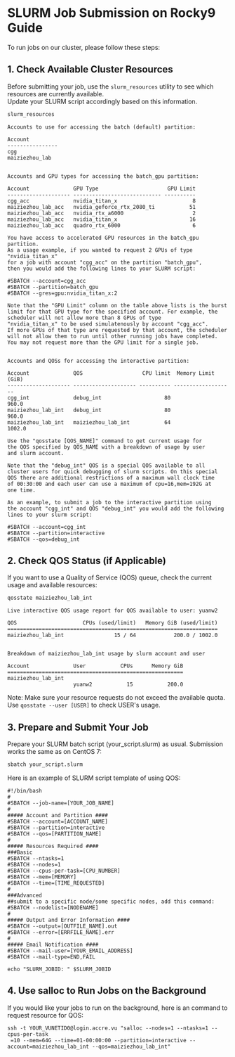 # SLURM Job Submission on Rocky9 Guide

To run jobs on our cluster, please follow these steps:

## 1. Check Available Cluster Resources

Before submitting your job, use the `slurm_resources` utility to see which resources are currently available.  
Update your SLURM script accordingly based on this information.

```bash
slurm_resources
```

```
Accounts to use for accessing the batch (default) partition:

Account         
----------------
cgg             
maiziezhou_lab  


Accounts and GPU types for accessing the batch_gpu partition:

Account              GPU Type                      GPU Limit
-------------------- ---------------------------- ----------
cgg_acc              nvidia_titan_x                        8
maiziezhou_lab_acc   nvidia_geforce_rtx_2080_ti           51
maiziezhou_lab_acc   nvidia_rtx_a6000                      2
maiziezhou_lab_acc   nvidia_titan_x                       16
maiziezhou_lab_acc   quadro_rtx_6000                       6

You have access to accelerated GPU resources in the batch_gpu partition.
As a usage example, if you wanted to request 2 GPUs of type "nvidia_titan_x"
for a job with account "cgg_acc" on the partition "batch_gpu",
then you would add the following lines to your SLURM script:

#SBATCH --account=cgg_acc
#SBATCH --partition=batch_gpu
#SBATCH --gres=gpu:nvidia_titan_x:2

Note that the "GPU Limit" column on the table above lists is the burst
limit for that GPU type for the specified account. For example, the
scheduler will not allow more than 8 GPUs of type
"nvidia_titan_x" to be used simulatenously by account "cgg_acc".
If more GPUs of that type are requested by that account, the scheduler
will not allow them to run until other running jobs have completed.
You may not request more than the GPU limit for a single job.


Accounts and QOSs for accessing the interactive partition:

Account              QOS                   CPU limit  Memory Limit (GiB)
-------------------- -------------------- ---------- -------------------
cgg_int              debug_int                    80               960.0
maiziezhou_lab_int   debug_int                    80               960.0
maiziezhou_lab_int   maiziezhou_lab_int           64              1002.0

Use the "qosstate [QOS_NAME]" command to get current usage for
the QOS specified by QOS_NAME with a breakdown of usage by user
and slurm account.

Note that the "debug_int" QOS is a special QOS available to all
cluster users for quick debugging of slurm scripts. On this special
QOS there are additional restrictions of a maximum wall clock time
of 00:30:00 and each user can use a maximum of cpu=16,mem=192G at
one time.

As an example, to submit a job to the interactive partition using
the account "cgg_int" and QOS "debug_int" you would add the following
lines to your slurm script:

#SBATCH --account=cgg_int
#SBATCH --partition=interactive
#SBATCH --qos=debug_int
```
 
## 2. Check QOS Status (if Applicable)
If you want to use a Quality of Service (QOS) queue, check the current usage and available resources:

```bash
qosstate maiziezhou_lab_int
```

```
Live interactive QOS usage report for QOS available to user: yuanw2

QOS                     CPUs (used/limit)   Memory GiB (used/limit)
===================================================================
maiziezhou_lab_int                15 / 64            200.0 / 1002.0


Breakdown of maiziezhou_lab_int usage by slurm account and user

Account              User           CPUs      Memory GiB
========================================================
maiziezhou_lab_int
                     yuanw2           15           200.0
```
Note:
Make sure your resource requests do not exceed the available quota. 
Use `qosstate --user [USER]` to check USER's usage. 

## 3. Prepare and Submit Your Job

Prepare your SLURM batch script (your_script.slurm) as usual.
Submission works the same as on CentOS 7:

```bash
sbatch your_script.slurm
```
Here is an example of SLURM script template of using QOS:
```
#!/bin/bash
#
#SBATCH --job-name=[YOUR_JOB_NAME]
#
##### Account and Partition ####
#SBATCH --account=[ACCOUNT_NAME]
#SBATCH --partition=interactive
#SBATCH --qos=[PARTITION_NAME]
#
##### Resources Required ####
###Basic
#SBATCH --ntasks=1
#SBATCH --nodes=1
#SBATCH --cpus-per-task=[CPU_NUMBER]
#SBATCH --mem=[MEMORY]
#SBATCH --time=[TIME_REQUESTED]
#
###Advanced
##submit to a specific node/some specific nodes, add this command: #SBATCH --nodelist=[NODENAME]
#
##### Output and Error Information ####
#SBATCH --output=[OUTFILE_NAME].out
#SBATCH --error=[ERRFILE_NAME].err
#
##### Email Notification ####
#SBATCH --mail-user=[YOUR_EMAIL_ADDRESS]
#SBATCH --mail-type=END,FAIL

echo "SLURM_JOBID: " $SLURM_JOBID
```

## 4. Use salloc to Run Jobs on the Background

If you would like your jobs to run on the background, here is an command to request resource for QOS: 

```
ssh -t YOUR_VUNETID0@login.accre.vu "salloc --nodes=1 --ntasks=1 --cpus-per-task
 =10 --mem=64G --time=01-00:00:00 --partition=interactive --account=maiziezhou_lab_int --qos=maiziezhou_lab_int"
```

